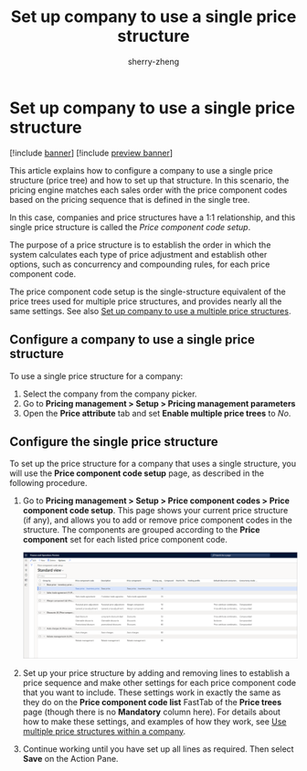﻿---
title: Set up company to use a single price structure
description: This article explains how to configure a company to use a single price structure (price tree) and how to set up that structure.
author: sherry-zheng
ms.author: chuzheng
ms.reviewer: kamaybac
ms.search.form: GUPPriceComponentCodeSetup, GUPParameters
ms.topic: how-to
ms.date: 03/24/2023
audience: Application User
ms.search.region: Global
ms.custom: bap-template
---

# Set up company to use a single price structure

[!include [banner](../includes/banner.md)]
[!include [preview banner](../includes/preview-banner.md)]
<!-- KFM: Preview until further notice -->

This article explains how to configure a company to use a single price structure (price tree) and how to set up that structure. In this scenario, the pricing engine matches each sales order with the price component codes based on the pricing sequence that is defined in the single tree.

In this case, companies and price structures have a 1:1 relationship, and this single price structure is called the *Price component code setup*.

The purpose of a price structure is to establish the order in which the system calculates each type of price adjustment and establish other options, such as concurrency and compounding rules, for each price component code.

The price component code setup is the single-structure equivalent of the price trees used for multiple price structures, and provides nearly all the same settings. See also [Set up company to use a multiple price structures](price-tree-multiple.md).

## Configure a company to use a single price structure

To use a single price structure for a company:

1. Select the company from the company picker.
1. Go to **Pricing management \> Setup \> Pricing management parameters**
1. Open the **Price attribute** tab and set **Enable multiple price trees** to *No*.

## Configure the single price structure

To set up the price structure for a company that uses a single structure, you will use the **Price component code setup** page, as described in the following procedure.

1. Go to **Pricing management \> Setup \> Price component codes \> Price component code setup**. This page shows your current price structure (if any), and allows you to add or remove price component codes in the structure. The components are grouped according to the **Price component** set for each listed price component code.

    [<img src="media/price-component-code-setup.png" alt="The Price component code setup page." title="The Price component code setup page" width="720" />](media/price-component-code-setup.png#lightbox)

1. Set up your price structure by adding and removing lines to establish a price sequence and make other settings for each price component code that you want to include. These settings work in exactly the same as they do on the **Price component code list** FastTab of the **Price trees** page (though there is no **Mandatory** column here). For details about how to make these settings, and examples of how they work, see [Use multiple price structures within a company](price-tree-multiple.md).

1. Continue working until you have set up all lines as required. Then select **Save** on the Action Pane.
